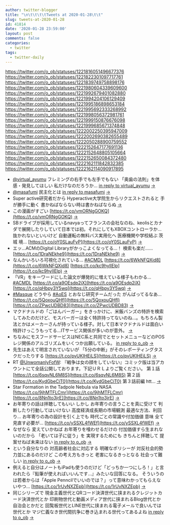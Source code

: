 ```yaml
---
author: twitter-blogger
title: "\n\t\t\t\tTweets at 2020-01-28\t\t"
slug: tweets-at-2020-01-28
id: 41814
date: '2020-01-28 23:59:00'
layout: post
comments: false
categories:
  - twitter
tags:
  - twitter-daily
---
```


https://twitter.com/o_ob/statuses/1221816051496677376 https://twitter.com/o_ob/statuses/1221822301097717761 https://twitter.com/o_ob/statuses/1221839749758898176 https://twitter.com/o_ob/statuses/1221980604339609600 https://twitter.com/o_ob/statuses/1221992679401082880 https://twitter.com/o_ob/statuses/1221994204106129409 https://twitter.com/o_ob/statuses/1221995186898653184 https://twitter.com/o_ob/statuses/1221995692333268992 https://twitter.com/o_ob/statuses/1221998056372981761 https://twitter.com/o_ob/statuses/1221999150876676098 https://twitter.com/o_ob/statuses/1221999685671374848 https://twitter.com/o_ob/statuses/1222002250395947009 https://twitter.com/o_ob/statuses/1222002690382655489 https://twitter.com/o_ob/statuses/1222050288900759552 https://twitter.com/o_ob/statuses/1222152647177691136 https://twitter.com/o_ob/statuses/1222152648805105664 https://twitter.com/o_ob/statuses/1222152650084372480 https://twitter.com/o_ob/statuses/1222162111842832385 https://twitter.com/o_ob/statuses/1222162114090917895  

*   [@virtual_ayumu](https://twitter.com/virtual_ayumu) フレミングの右手でも左手でもない 「奥歯の法則」を体感・発見してほしい 私だけなのだろうか… [in reply to virtual_ayumu](https://twitter.com/virtual_ayumu/statuses/1221809864894115840) [->](https://twitter.com/o_ob/statuses/1221816051496677376)
*   [@masafumi](https://twitter.com/masafumi) 民主化とは [in reply to masafumi](https://twitter.com/masafumi/statuses/1221748944931155969) [->](https://twitter.com/o_ob/statuses/1221822301097717761)
*   Super active研究者だから Hyperactive大学院生からリクエストされると 手が勝手に動く 書かねばならない時は書かねばならぬ [->](https://twitter.com/o_ob/statuses/1221839749758898176)
*   この漫画がすごい [https://t.co/vmORNgGOKQ](https://t.co/vmORNgGOKQ) [->](https://twitter.com/o_ob/statuses/1221980604339609600)
*   SBドライブが採用しているnavyaってフランスの会社なのね、keolisとカナダで展開したりしていて日本では初。それにしてもXBOXコントローラか…抜かれないといいけど 自動運転の無料バス実用化へ 医療機関や学校結ぶ 茨城 境… [https://t.co/oY0SLauFyP](https://t.co/oY0SLauFyP) [->](https://twitter.com/o_ob/statuses/1221992679401082880)
*   エッ…ACMのDigital Libraryがかっこよくなってる…！ 検索も楽だ…… [https://t.co/1DraNEkhe9](https://t.co/1DraNEkhe9) [->](https://twitter.com/o_ob/statuses/1221994204106129409)
*   なんかいろいろ可視化されている… [#ACMDL](https://twitter.com/search?q=%23ACMDL&src=hash) [https://t.co/6WkNFQXid8](https://t.co/6WkNFQXid8) [https://t.co/kc9hylIElp](https://t.co/kc9hylIElp) [->](https://twitter.com/o_ob/statuses/1221995186898653184)
*   「VR」をキーワードにした論文が爆発的に増えている様子もわかる… [#ACMDL](https://twitter.com/search?q=%23ACMDL&src=hash) [https://t.co/a9OEsdp2iX](https://t.co/a9OEsdp2iX) [https://t.co/qHbpy3Y5wq](https://t.co/qHbpy3Y5wq) [->](https://twitter.com/o_ob/statuses/1221995692333268992)
*   [#Masque](https://twitter.com/search?q=%23Masque&src=hash) どうやら [#AoES](https://twitter.com/search?q=%23AoES&src=hash) とおなじ研究チームだった がんばってるなあ… [https://t.co/5QoxouQHfl](https://t.co/5QoxouQHfl) [https://t.co/ZPwcUDBD83](https://t.co/ZPwcUDBD83) [->](https://twitter.com/o_ob/statuses/1221998056372981761)
*   マクドナルドの「ごはんバーガー」をきっかけに、米飯バンズの特許を検索してみたのだけど、モスバーガーは全く特許持ってないのね…。もちろん製法とかはメーカーさんが持っている様子。対して日本マクドナルドは面白い特許けっこうもってる…ITサービス関係が多いのが意外。 [->](https://twitter.com/o_ob/statuses/1221999150876676098)
*   ちなみにモスフードサービスはNEC系と共同でとセットメニューなどのPOSレジ関係のアルゴリズムをいくつか出願している。 [in reply to o_ob](https://twitter.com/o_ob/statuses/1221999150876676098) [->](https://twitter.com/o_ob/statuses/1221999685671374848)
*   先生はあえて明言されていないが 「5分の中断」がそのレポーティングタスクだったりする [https://t.co/pvUKIHEiLS](https://t.co/pvUKIHEiLS) [->](https://twitter.com/o_ob/statuses/1222002250395947009)
*   RT [@UnwomanlyFofW](https://twitter.com/UnwomanlyFofW): 『戦争は女の顔をしていない』コミック版は当アカウントにて全話公開しております。下記ＵＲＬよりご覧ください。 第１話 [https://t.co/6sqvNL6M8S](https://t.co/6sqvNL6M8S) 第２話 [https://t.co/KydGbeCiT0](https://t.co/KydGbeCiT0) 第３話前編 htt… [->](https://twitter.com/o_ob/statuses/1222002690382655489)
*   Star Formation in the Tadpole Nebula via NASA [https://t.co/9jhMTFLCmr](https://t.co/9jhMTFLCmr) [https://t.co/8Nn1to3jrE](https://t.co/8Nn1to3jrE) [->](https://twitter.com/o_ob/statuses/1222050288900759552)
*   お年寄りの話は拝聴してもいい しかし お年寄りの言うことを真に受けて 判断したり行動してはいけない 高度経済成長期の市場観測 最適な方法、利回り… お年寄りの為の設計を引く上でも 時代ごとの常識や付加価値 意味 全て見直す必要が… [https://t.co/ySSXL4fWEf](https://t.co/ySSXL4fWEf) [->](https://twitter.com/o_ob/statuses/1222152647177691136)
*   なぜなら 変えていかねば お年寄りを喰わせるだけの 付加価値すら生まれないのだから 「老いては子に従う」を 実現するためにも きちんと拝聴して 提案せねば未来はない [in reply to o_ob](https://twitter.com/o_ob/statuses/1222152647177691136) [->](https://twitter.com/o_ob/statuses/1222152648805105664)
*   という自分なりの 対高齢者社会に対応する 明確なポリシーが 対反社会的勢力並にあるのだけど この考え方もきっと 老害になるきっとなる 社会って難しい [in reply to o_ob](https://twitter.com/o_ob/statuses/1222152648805105664) [->](https://twitter.com/o_ob/statuses/1222152650084372480)
*   例えると自分はノートもiPadも使うのだけど「どっちか一つにしろ！」と言われたら『鉛筆が使えればいいんです…』みたいな回答になる。 そういうのは若者からは「Apple Penncilでいいのでは？」って意味わかってもらえないやつ… [https://t.co/1rUvNXZEpb](https://t.co/1rUvNXZEpb) [->](https://twitter.com/o_ob/statuses/1222162111842832385)
*   同じシリーズで 現金主義世代とQRコード決済世代に挟まれるクレジットカード決済世代とか 印刷物世代と動画メディア世代に挟まれるBlog世代とか 自治会とかだと 回覧板世代とLINE世代に挟まれる電子メールで良いんでは世代とか マジ仁義なき世代間抗争に巻き込まれる世代ってあるよね [in reply to o_ob](https://twitter.com/o_ob/statuses/1222162111842832385) [->](https://twitter.com/o_ob/statuses/1222162114090917895)